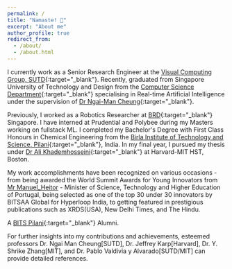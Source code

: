 ```yaml
---
permalink: /
title: "Namaste! 🙏"
excerpt: "About me"
author_profile: true
redirect_from: 
  - /about/
  - /about.html
---
```

I currently work as a Senior Research Engineer at the [Visual Computing Group, SUTD](https://sutd-visual-computing-group.github.io/){:target="_blank"}. Recently, graduated from Singapore University of Technology and Design from the [Computer Science Department](https://istd.sutd.edu.sg/){:target="_blank"} specialising in Real-time Artificial Intelligence under the supervision of [Dr Ngai-Man Cheung](https://sites.google.com/site/mancheung0407/){:target="_blank"}.

Previously, I worked as a Robotics Researcher at [BRD](https://brd.sutd.edu.sg/){:target="_blank"} Singapore. I have interned at Prudential and Polybee during my Masters working on fullstack ML. I completed my Bachelor's Degree with First Class Honours in Chemical Engineering from the [Birla Institute of Technology and Science, Pilani](https://www.bits-pilani.ac.in/goa/){:target="_blank"}, India. In my final year, I pursued my thesis under [Dr Ali Khademhosseini](https://hst.mit.edu/){:target="_blank"} at Harvard-MIT HST, Boston.

My work accomplishments have been recognized on various occasions - from being awarded the World Summit Awards for Young Innovators from [Mr Manuel_Heitor](https://en.wikipedia.org/wiki/Manuel_Heitor) - Minister of Science, Technology and Higher Education of Portugal, being selected as one of the top 30 under 30 innovators by BITSAA Global for Hyperloop India, to getting featured in prestigious publications such as XRDS(USA), New Delhi Times, and The Hindu.

A [BITS Pilani](https://www.bits-pilani.ac.in/goa/){:target="_blank"} Alumni.

For further insights into my contributions and achievements, esteemed professors Dr. Ngai Man Cheung[SUTD], Dr. Jeffrey Karp[Harvard], Dr. Y. Shrike Zhang[MIT], and Dr. Pablo Valdivia y Alvarado[SUTD/MIT] can provide detailed references.